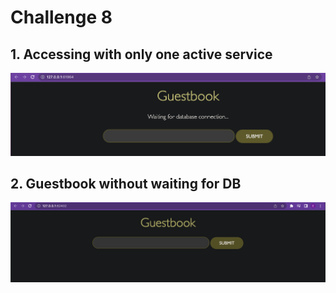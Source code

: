 # Challenge 8

## 1. Accessing with only one active service

![ss1](1.png)

## 2. Guestbook without waiting for DB
![ss2](2.png)